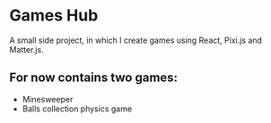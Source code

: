 # Games Hub

A small side project, in which I create games using React, Pixi.js and Matter.js.

## For now contains two games:
- Minesweeper
- Balls collection physics game
